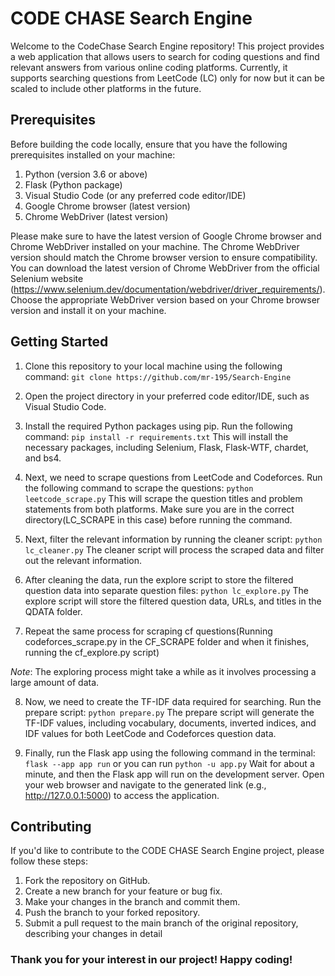 # CODE CHASE Search Engine
Welcome to the CodeChase Search Engine repository! This project provides a web application that allows users to search for coding questions and find relevant answers from various online coding platforms. Currently, it supports searching questions from LeetCode (LC) only for now but it can be scaled to include other platforms in the future.

## Prerequisites
Before building the code locally, ensure that you have the following prerequisites installed on your machine:

1. Python (version 3.6 or above)
2. Flask (Python package)
3. Visual Studio Code (or any preferred code editor/IDE)
4. Google Chrome browser (latest version)
5. Chrome WebDriver (latest version)

Please make sure to have the latest version of Google Chrome browser and Chrome WebDriver installed on your machine. The Chrome WebDriver version should match the Chrome browser version to ensure compatibility.
You can download the latest version of Chrome WebDriver from the official Selenium website (https://www.selenium.dev/documentation/webdriver/driver_requirements/). Choose the appropriate WebDriver version based on your Chrome browser version and install it on your machine.

## Getting Started
1. Clone this repository to your local machine using the following command: `git clone https://github.com/mr-195/Search-Engine`

2. Open the project directory in your preferred code editor/IDE, such as Visual Studio Code.

3. Install the required Python packages using pip. Run the following command: `pip install -r requirements.txt`
This will install the necessary packages, including Selenium, Flask, Flask-WTF, chardet, and bs4.

4. Next, we need to scrape questions from LeetCode and Codeforces. Run the following command to scrape the questions: `python leetcode_scrape.py`
This will scrape the question titles and problem statements from both platforms. Make sure you are in the correct directory(LC_SCRAPE in this case) before running the command.

5. Next, filter the relevant information by running the cleaner script: `python lc_cleaner.py`
The cleaner script will process the scraped data and filter out the relevant information.

6. After cleaning the data, run the explore script to store the filtered question data into separate question files: `python lc_explore.py`
The explore script will store the filtered question data, URLs, and titles in the QDATA folder.

7. Repeat the same process for scraping cf questions(Running codeforces_scrape.py in the CF_SCRAPE folder and when it finishes, running the cf_explore.py script)

*Note*: The exploring process might take a while as it involves processing a large amount of data.

8. Now, we need to create the TF-IDF data required for searching. Run the prepare script: `python prepare.py`
The prepare script will generate the TF-IDF values, including vocabulary, documents, inverted indices, and IDF values for both LeetCode and Codeforces question data.

9. Finally, run the Flask app using the following command in the terminal: `flask --app app run` or you can run `python -u app.py`
Wait for about a minute, and then the Flask app will run on the development server.
Open your web browser and navigate to the generated link (e.g., http://127.0.0.1:5000) to access the application.

## Contributing
If you'd like to contribute to the CODE CHASE Search Engine project, please follow these steps:

1. Fork the repository on GitHub.
2. Create a new branch for your feature or bug fix.
3. Make your changes in the branch and commit them.
4. Push the branch to your forked repository.
5. Submit a pull request to the main branch of the original repository, describing your changes in detail


### Thank you for your interest in our project! Happy coding!

